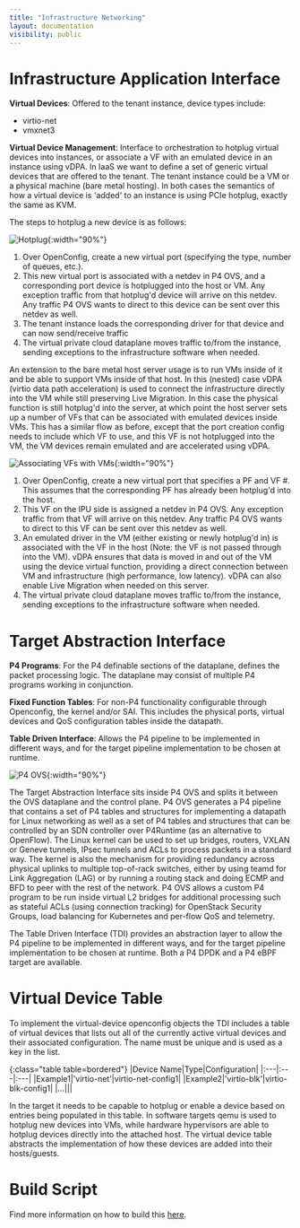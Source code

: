 ```yaml
---
title: "Infrastructure Networking"
layout: documentation
visibility: public
---
```


# Infrastructure Application Interface #
**Virtual Devices**:  Offered to the tenant instance, device types include:
- virtio-net
- vmxnet3

**Virtual Device Management**:  Interface to orchestration to hotplug virtual devices into instances, or associate a VF with an emulated device in an instance using vDPA.
In IaaS we want to define a set of generic virtual devices that are offered to the tenant.  The tenant instance could be a VM or a physical machine (bare metal hosting).  In both cases the semantics of how a virtual device is 'added' to an instance is using PCIe hotplug, exactly the same as KVM.



The steps to hotplug a new device is as follows:

![Hotplug](../img/IaaS-NW-Hotplug.png "Hotplug"){:width="90%"}

1. Over OpenConfig, create a new virtual port (specifying the type, number of queues, etc.).  
2. This new virtual port is associated with a netdev in P4 OVS, and a corresponding port device is hotplugged into the host or VM.  Any exception traffic from that hotplug'd device will arrive on this netdev.  Any traffic P4 OVS wants to direct to this device can be sent over this netdev as well.
3. The tenant instance loads the corresponding driver for that device and can now send/receive traffic
4. The virtual private cloud dataplane moves traffic to/from the instance, sending exceptions to the infrastructure software when needed.

An extension to the bare metal host server usage is to run VMs inside of it and be able to support VMs inside of that host.  In this (nested) case vDPA (virtio data path acceleration) is used to connect the infrastructure directly into the VM while still preserving Live Migration.  In this case the physical function is still hotplug'd into the server, at which point the host server sets up a number of VFs that can be associated with emulated devices inside VMs.  This has a similar flow as before, except that the port creation config needs to include which VF to use, and this VF is not hotplugged into the VM, the VM devices remain emulated and are accelerated using vDPA.

![Associating VFs with VMs](../img/IaaS-NW-VF.png "Associating VFs with VMs"){:width="90%"}

1. Over OpenConfig, create a new virtual port that specifies a PF and VF #.  This assumes that the corresponding PF has already been hotplug'd into the host.
2. This VF on the IPU side is assigned a netdev in P4 OVS.  Any exception traffic from that VF will arrive on this netdev.  Any traffic P4 OVS wants to direct to this VF can be sent over this netdev as well.
3. An emulated driver in the VM (either existing or newly hotplug'd in) is associated with the VF in the host (Note:  the VF is not passed through into the VM).  vDPA ensures that data is moved in and out of the VM using the device virtual function, providing a direct connection between VM and infrastructure (high performance, low latency).  vDPA can also enable Live Migration when needed on this server.
4. The virtual private cloud dataplane moves traffic to/from the instance, sending exceptions to the infrastructure software when needed.

# Target Abstraction Interface #

**P4 Programs**:  For the P4 definable sections of the dataplane, defines the packet processing logic.  The dataplane may consist of multiple P4 programs working in conjunction.

**Fixed Function Tables**:  For non-P4 functionality configurable through Openconfig, the kernel and/or SAI.  This includes the physical ports, virtual devices and QoS configuration tables inside the datapath.

**Table Driven Interface**:  Allows the P4 pipeline to be implemented in different ways, and for the target pipeline implementation to be chosen at runtime.

![P4 OVS](../img/IaaS-P4-OVS.png "P4 OVS"){:width="90%"}

The Target Abstraction Interface sits inside P4 OVS and splits it between the OVS dataplane and the control plane.  P4 OVS generates a P4 pipeline that contains a set of P4 tables and structures for implementing a datapath for Linux networking as well as a set of P4 tables and structures that can be controlled by an SDN controller over P4Runtime (as an alternative to OpenFlow).  The Linux kernel can be used to set up bridges, routers, VXLAN or Geneve tunnels, IPsec tunnels and ACLs to process packets in a standard way.  The kernel is also the mechanism for providing redundancy across physical uplinks to multiple top-of-rack switches, either by using teamd for Link Aggregation (LAG) or by running a routing stack and doing ECMP and BFD to peer with the rest of the network.  P4 OVS allows a custom P4 program to be run inside virtual L2 bridges for additional processing such as stateful ACLs (using connection tracking) for OpenStack Security Groups, load balancing for Kubernetes and per-flow QoS and telemetry.

The Table Driven Interface (TDI) provides an abstraction layer to allow the P4 pipeline to be implemented in different ways, and for the target pipeline implementation to be chosen at runtime.  Both a P4 DPDK and a P4 eBPF target are available.

# Virtual Device Table #
To implement the virtual-device openconfig objects the TDI includes a table of virtual devices that lists out all of the currently active virtual devices and their associated configuration.  The name must be unique and is used as a key in the list.  

{:class="table table=bordered"}
|Device Name|Type|Configuration|
|:---|:---|:---|
|Example1|'virtio-net'|virtio-net-config1|
|Example2|'virtio-blk'|virtio-blk-config1|
|...|||

In the target it needs to be capable to hotplug or enable a device based on entries being populated in this table.  In software targets qemu is used to hotplug new devices into VMs, while hardware hypervisors are able to hotplug devices directly into the attached host.  The virtual device table abstracts the implementation of how these devices are added into their hosts/guests.

# Build Script #

Find more information on how to build this [here](https://github.com/ipdk-io/ovs/blob/ovs-with-p4/Documentation/intro/install/ovs-with-p4-general.rst).
